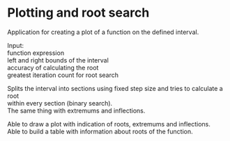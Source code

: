 # Plotting and root search

Application for creating a plot of a function on the defined interval.

Input:<br>
    function expression<br>
    left and right bounds of the interval<br>
    accuracy of calculating the root<br>
    greatest iteration count for root search

Splits the interval into sections using fixed step size and tries to calculate a root<br>
within every section (binary search).<br>
The same thing with extremums and inflections.

Able to draw a plot with indication of roots, extremums and inflections.<br>
Able to build a table with information about roots of the function.
